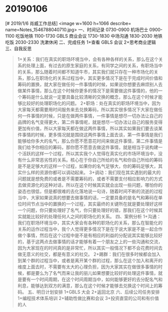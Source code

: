 # 20190106

[# 2019/1/6 肖威工作总结]
<image w=1600 h=1066 describe= name=Notes_1546788040710.jpg>
一、时间记录
0730-0900 机场巴士
0900-1100 吃饭地铁
1100-1730 GBLS 商业会议
1730-1830 中场沟通
1830-2030 地铁吃饭
2030-2330 洗漱休闲
二、完成任务
1+查看 GBLS 会议
2+思考商业逻辑
三、自我反思
> 1+关系：我们在真实的职场环境当中，会有各种各样的关系，那么在这个关系的处理上面，有过去的原生家庭的关系，有同学之间的关系，有职场当中的关系，那么随着时间都不知道牛市，其实我们就只存在一种市场化的关系，那么在职场化的关系过程当中，其实更多情况下是在于完成时间价值和筹码的置换，就大家在做任何一件事情的时候，如果说你想要去麻烦别人去做某件事情，那么在这个时候你更多的情况下是需要做这件事情的，他的一个筹码是什么就说一定要具备比较清晰的交换的概念，那么在这个时候才能够比较好的处理职场化的问题。
2+职场：处在真实的职场环境当中，因为大家每天都需要用时间服务来去兑换筹码，所以其实很多情况下大家在做任何一件事情的时候，只是在做两件事情，一件事情是想尽一切办法让自己的品牌的名气变得更大，第二件事情呢，就是想尽一切办法让自己的服务变得更加有价值，所以大家每天都在做这两件事情，所以其实如果我们要去谈某件事情的时候，更多情况就是围绕这两件事情上面去谈，第一件事情是我们能够给你多大的名气，那么你愿不愿意花时间来做这件事情，第二件事情是我们给予你相应的筹码，那你愿不愿意去做这件事情，就是相当于说构建一个活跃的这样一个过程，所以其实我个人觉得在真实化的市场环境当中，没有什么非常恶劣性的关系。核心在于你自己所给的名气和你自己所给的筹码是不是足够大的这样一个过程，如果你的名气足够大，你的筹码足够大，其实什么样的资源你都可以调动起来。
3+调动：我们现在其实遇到的最大的问题就是想免费的或者是不需要筹码的，或者不需要支付相应影响力的方式去做资源化的这种对话，所以在这个时候其实就会出现一些问题，哪怕你的姿态也很低，但是都很难的去化落地说一句诗，随着时间不断的流逝的过程当中，大家如果说真的想要去做事情的话，一定要具备的是名气和筹码在单位时间节点当中的置换的一个过程，其实最终的关键所在就是要处理好这样一个问题，你只要处理好了名气，你只要处理好的错，那我们在这个时候其实就能比较好的处理任何人之间的职场化的关系。
四、案例分析
1+沟通：我们在职场环境当中，其实大家会有各种的职场化的关系，那么在智能化的关系的运作过程当中，我个人觉得更多情况下是在于说大家是不是一起合作做个事情，然后在这个过程中是不是有相应的利益的分配说其实能够比较好的，基于这两点去做事情的话才能够有着一个朋友之上的一些沟通和交流，因为大家现在的时间真的是非常忙，所以其实一般情况下都不会花费时间去做无意义的社交，都是有意义的社交。
2+踢群：我们在很多时候都会加入到某个群的过程当中，或者是离开某个群的过程，那么在这个加入和离开的维度上面去时，不需要有太大的心理负担，因为大家其实在做很多事情的时候，都是要么为了名气而来让我的丽儿如果想要比较好的处理这件事情，就是要有一个时间周期，在这个时间周期当中，如何能够更好的去分配名气和利息，能够达到双方的满意，那么在这个时候才能够去兑换这个时间上的筹码。
五、明日计划安排
1+GBLS 大会
2+返回北京
六、后续公司任务安排
1+编程技术体系培训
2+辅助性做比赛和会议
3+投资直营的公司和有价值的人
